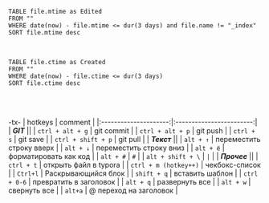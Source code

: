 ```dataview
TABLE file.mtime as Edited 
FROM ""
WHERE date(now) - file.mtime <= dur(3 days) and file.name != "_index"
SORT file.mtime desc
```
<br>

```dataview
TABLE file.ctime as Created
FROM ""
WHERE date(now) - file.ctime <= dur(3 days)
SORT file.ctime desc
```
<br><br>

-tx-
|        hotkeys        |         comment          |
|:---------------------:|:------------------------:|
|       ***GIT***       ||
|   `ctrl + alt + g`    |        git commit        |
|   `ctrl + alt + p`    |         git push         |
|      `ctrl + s`       |         git save         |
|  `ctrl + shift + p`   |         git pull         |
|      ***Текст***      ||
|       `alt + ↑`       | переместить строку вверх |
|       `alt + ↓`       | переместить строку вниз  |
|       `alt + ё`       |  форматировать как код   |
|       `alt + #`       |           `#`            |
|   `alt + shift + \`   |           `|`            |
|     ***Прочее***      ||
|      `ctrl + t`       |  открыть файл в typora   |
| `ctrl + m (hotkey++)` |      чекбокс-список      |
|       `Ctrl+l`        |   Раскрывающийся блок    |
|      `shift + q`      |     вставить шаблон      |
|     `ctrl + 0-6`      |  превратить в заголовок  |
|       `alt + q`       |      развернуть все      |
|       `alt + w`       |       свернуть все       |
|        `alt+a`        |  @ переход на заголовок  |